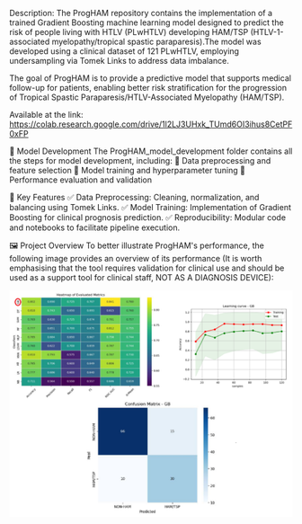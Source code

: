 Description:
The ProgHAM repository contains the implementation of a trained Gradient Boosting machine learning model designed to predict the risk of people living with HTLV (PLwHTLV) developing HAM/TSP (HTLV-1-associated myelopathy/tropical spastic paraparesis).The model was developed using a clinical dataset of 121 PLwHTLV, employing undersampling via Tomek Links to address data imbalance.

The goal of ProgHAM is to provide a predictive model that supports medical follow-up for patients, enabling better risk stratification for the progression of Tropical Spastic Paraparesis/HTLV-Associated Myelopathy (HAM/TSP).

Available at the link:
https://colab.research.google.com/drive/1l2LJ3UHxk_TUmd6OI3ihus8CetPF0xFP

📂 Model Development
The ProgHAM_model_development folder contains all the steps for model development, including:
📌 Data preprocessing and feature selection
📌 Model training and hyperparameter tuning
📌 Performance evaluation and validation

🔬 Key Features
✅ Data Preprocessing: Cleaning, normalization, and balancing using Tomek Links.
✅ Model Training: Implementation of Gradient Boosting for clinical prognosis prediction.
✅ Reproducibility: Modular code and notebooks to facilitate pipeline execution.

🖼 Project Overview
To better illustrate ProgHAM's performance, the following image provides an overview of its performance (It is worth emphasising that the tool requires validation for clinical use and should be used as a support tool for clinical staff, NOT AS A DIAGNOSIS DEVICE):

<p align="center"> <img src="Overview.png" alt="Project Overview" width="600"> </p>

